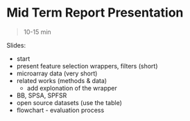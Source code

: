 # Mid Term Report Presentation
> 10-15 min

Slides:
- start
- present feature selection wrappers, filters (short)
- microarray data (very short)
- related works (methods & data)
    - add explonation of the wrapper
- BB, SPSA, SPFSR
- open source datasets (use the table)
- flowchart - evaluation process

